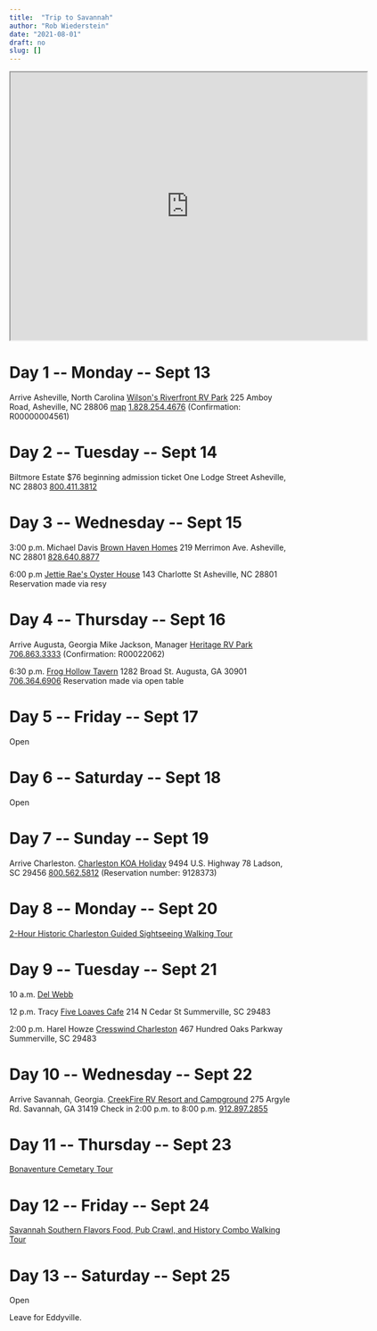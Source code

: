 ```yaml
---
title:  "Trip to Savannah"
author: "Rob Wiederstein"
date: "2021-08-01"
draft: no
slug: []
---
```


<iframe src="https://www.google.com/maps/d/embed?mid=1QzfH3KkQ3jnvZ7Y8ZwH7BGiUOy9BLX2A&hl=en" width="640" height="480"></iframe>


# Day 1 -- Monday -- Sept 13

Arrive Asheville, North Carolina
[Wilson's Riverfront RV Park](https://www.campspot.com/book/wilsonsrvpark)
225 Amboy Road, Asheville, NC 28806
[map](https://goo.gl/maps/JmVAByJksneAfcZH9)
<a href="tel:+18282544676">1.828.254.4676</a>
(Confirmation: R00000004561)

# Day 2 -- Tuesday -- Sept 14

Biltmore Estate
$76 beginning admission ticket
One Lodge Street Asheville, NC 28803
<a href="tel:+18004113812">800.411.3812</a>

# Day 3 -- Wednesday -- Sept 15

3:00 p.m.
Michael Davis
[Brown Haven Homes](https://www.brownhavenhomes.com)
219 Merrimon Ave.
Asheville, NC 28801
<a href="tel:+18286408877">828.640.8877</a>


6:00 p.m
[Jettie Rae's Oyster House](https://jettieraes.com/)
143 Charlotte St
Asheville, NC 28801
Reservation made via resy

# Day 4 -- Thursday -- Sept 16
Arrive Augusta, Georgia
Mike Jackson, Manager
[Heritage RV Park](https://www.heritagervpark.com)
<a href="tel:+7068633333">706.863.3333</a>
(Confirmation: R00022062)

6:30 p.m.
[Frog Hollow Tavern](https://froghollowtavern.com)
1282 Broad St.
Augusta, GA 30901
<a href="tel:+7063646906">706.364.6906</a>
Reservation made via open table

# Day 5 -- Friday -- Sept 17

Open

# Day 6 -- Saturday -- Sept 18

Open

# Day 7 -- Sunday -- Sept 19
Arrive Charleston.
[Charleston KOA Holiday](https://koa.com/campgrounds/charleston/)
9494 U.S. Highway 78
Ladson, SC 29456
<a href="tel:+800.562.5812">800.562.5812</a>
(Reservation number: 9128373)

# Day 8 -- Monday -- Sept 20

[2-Hour Historic Charleston Guided Sightseeing Walking Tour](https://www.tripadvisor.com/AttractionProductReview-g54171-d11456831-2_Hour_Historic_Charleston_Guided_Sightseeing_Walking_Tour-Charleston_South_Carolin.html)


# Day 9 -- Tuesday -- Sept 21

10 a.m. [Del Webb](https://www.delwebb.com/homes/south-carolina/charleston)

12 p.m.
Tracy
[Five Loaves Cafe](https://www.fiveloavescafe.com)
214 N Cedar St
Summerville, SC 29483

2:00 p.m.
Harel Howze
[Cresswind Charleston](https://www.kolterhomes.com/new-homes/cresswind-charlotte-north-carolina-active-adult-55-homes/)
467 Hundred Oaks Parkway
Summerville, SC 29483



# Day 10 -- Wednesday -- Sept 22

Arrive Savannah, Georgia.
[CreekFire RV Resort and Campground](https://www.creekfirerv.com/contact/?_ga=2.144069173.1850387545.1629481991-1353317392.1629481991)
275 Argyle Rd.
Savannah, GA 31419
Check in 2:00 p.m. to 8:00 p.m.
<a href="tel:+9128972855">912.897.2855</a>

# Day 11 -- Thursday -- Sept 23

[Bonaventure Cemetary Tour](https://bonaventurecemeterytours.com)

# Day 12 -- Friday -- Sept 24

[Savannah Southern Flavors Food, Pub Crawl, and History Combo Walking Tour](https://www.tripadvisor.com/AttractionProductReview-g60814-d15016590-Savannah_Southern_Flavors_Food_Pub_Crawl_and_History_Combo_Walking_Tour-Savannah_Ge.html)

# Day 13 -- Saturday -- Sept 25

Open

Leave for Eddyville.
